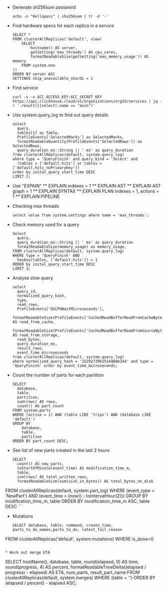 * Generate sh256sum password
  ```
  echo -n "Hellopass" | sha256sum | tr -d '-'
  ```

* Find hardware specs for each replica in a service
  ```
  SELECT *
  FROM clusterAllReplicas('default', view(
      SELECT
          hostname() AS server,
          getSetting('max_threads') AS cpu_cores,
          formatReadableSize(getSetting('max_memory_usage')) AS memory
      FROM system.one
  ))
  ORDER BY server ASC
  SETTINGS skip_unavailable_shards = 1
  ```

* Find service 
  ```
  curl -s -u $CC_ACCESS_KEY:$CC_SECRET_KEY https://api.clickhouse.cloud/v1/organizations/orgId/services | jq -r '.result[]|select(.name == "avin")'
  ```
* Use system.query_log to find out query details
  ```
  select 
    query,
    tables[1] as Table,
    ProfileEvents['SelectedMarks'] as SelectedMarks,
    formatReadableQuantity(ProfileEvents['SelectedRows']) as SelectedRows,
    query_duration_ms::String || ' ms' as query_duration
  from clusterAllReplicas(default, system.query_log)
  where type = 'QueryFinish' and query_kind = 'Select' and
    (tables = ['default.hits'] or tables = ['default.hits_noPrimaryKey'])
  order by inital_query_start_time DESC
  LIMIT 2;
  ```

* Use "EXPAIN" 
  ** EXPLAIN indexes = 1
  ** EXPLAIN AST 
  ** EXPLAIN AST graph = 1
  ** EXPLAIN SYNTAX
  ** EXPLAIN PLAN indexes = 1, actions = 1
  ** EXPLAIN PIPELINE

* Checking max threads 
  ```
  select value from system.settings where name = 'max_threads';
  ```

* Check memory used for a query
  ```
  Select 
    query,
    query_duration_ms::String || ' ms' as query_duration
    formatReadableSize(memory_usage) as memory_usage,
  FROM clusterAllReplicas(default, system.query_log)
  WHERE type = 'QueryFinish' AND
    hasAny(tables, ['default.hits']) = 1
  ORDER by inital_query_start_time DESC
  LIMIT 3;
  ```
* Analyse slow query
  ```
  select 
    query_id, 
    normalized_query_hash, 
    type, 
    read_rows, 
    ProfileEvents['OSCPUWaitMicroseconds'], 
    formatReadableSize(ProfileEvents['CachedReadBufferReadFromCacheBytes']) AS read_from_cache,
    formatReadableSize(ProfileEvents['CachedReadBufferReadFromSourceBytes']) AS read_from_storage, 
    read_bytes, 
    query_duration_ms, 
    result_rows, 
    event_time_microseconds 
  from clusterAllReplicas(default, system.query_log) 
  where normalized_query_hash = '15292739615144886244' and type = 'QueryFinish' order by event_time_microseconds;
  ```
* Count the number of parts for each partition
  ```
  SELECT
    database,
    table,
    partition,
    sum(rows) AS rows,
    count() AS part_count
  FROM system.parts
  WHERE (active = 1) AND (table LIKE 'trips') AND (database LIKE 'default')
  GROUP BY
      database,
      table,
      partition
  ORDER BY part_count DESC;
  ```
* See list of new parts created in the last 2 hours
  ```
  SELECT
    count() AS new_parts,
    toStartOfMinute(event_time) AS modification_time_m,
    table,
    sum(rows) AS total_written_rows,
    formatReadableSize(sum(size_in_bytes)) AS total_bytes_on_disk
FROM clusterAllReplicas(default, system.part_log)
WHERE (event_type = 'NewPart') AND (event_time > (now() - toIntervalHour(2)))
GROUP BY
    modification_time_m,
    table
ORDER BY
    modification_time_m ASC,
    table DESC
    ```

* Mutations
  ```
  SELECT database, table, command, create_time, parts_to_do_names,parts_to_do, latest_fail_reason
 FROM clusterAllReplicas('default', system.mutations) WHERE is_done=0
 ```

* Work out merge ETA
  ```
  SELECT
    hostName(),
    database,
    table,
    round(elapsed, 0) AS time,
    round(progress, 4) AS percent,
    formatReadableTimeDelta((elapsed / progress) - elapsed) AS ETA,
    num_parts,
    result_part_name
  FROM clusterAllReplicas(default, system.merges) WHERE (table = '') 
  ORDER BY (elapsed / percent) - elapsed ASC;
  ```
